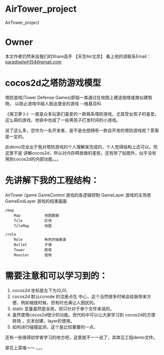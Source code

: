 AirTower_project
================

AirTower_project

Owner
================
本文作者仍然来自我们的Share高手 【天空Air北京】 看上他的请联系Email：paradiselwh154@gmail.com 


cocos2d之塔防游戏模型
================

塔防游戏(Tower Defense Games)即指一类通过在地图上建造炮塔或类似建筑物，
以阻止游戏中敌人抵达堡垒的游戏 --维基百科

《保卫萝卜》一直是众多玩家们喜爱的一款萌系塔防游戏，尤其受女孩子的喜爱。
这么萌的游戏，地铁中也成了一些男孩子打发时间的小游戏。

说了这么多，您作为一名开发者，是不是也想拥有一款自开发的塔防游戏呢？答案是一定的。

此demo完全出于我对塔防游戏的个人理解来完成的，个人觉得结构上还可以。但这里不是
讲解cocos2d，所以对内存释放做的差些，还有除了贴图外，似乎没有用到cocos2d的内部功能。。。

先讲解下我的工程结构：
================

AirTower 
  /game
		GameControl  游戏的各逻辑控制
		GameLayer    游戏的主场景
		GameEndLayer 游戏的结束画面
	
	/map
		Map           地图数据
		Tile          区块
		TileMap       地图
	
	/role
		Role          角色的抽象类
		Bullet        子弹
		Tower         箭塔
		Monster       怪物
		
需要注意和可以学习到的：
================

1. cocos2d 坐标是左下为(0,0);
2. cocos2d 默认ccnode 的注册点在 中心，这个当然很多时候会给我带来方便，例如缩放时候，但有时也满让人困扰的。
3. static 变量虽然是全局，但只针对于单个文件来说的。
4. 虽然使用cocos2d很少的功能。但代码中可以让大家学习到 cocos2d的方便转场 ，文本创建，layer的使用。
5. 如何进行碰撞监测，这个是比较重要的一点。

还有一些值得初学者学习的地方吧，这里就不一一说了，具体见工程demo文件。

翠花上菜咯～～  。。。
